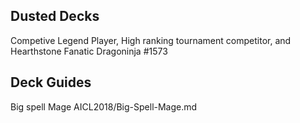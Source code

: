 ## Dusted Decks
Competive Legend Player, High ranking tournament competitor, and Hearthstone Fanatic
Dragoninja #1573 


## Deck Guides

Big spell Mage
 AICL2018/Big-Spell-Mage.md 
